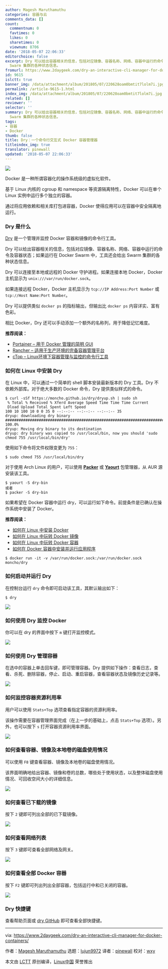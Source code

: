 ```yaml
---
author: Magesh Maruthamuthu
categories: 容器与云
comments_data: []
count:
  commentnum: 0
  favtimes: 0
  likes: 0
  sharetimes: 0
  viewnum: 8706
date: '2018-05-07 22:06:33'
editorchoice: false
excerpt: Dry 可以给出容器相关的信息，包括对应镜像、容器名称、网络、容器中运行的命令及容器状态；如果运行在 Docker Swarm 中，工具还会给出
  Swarm 集群的各种状态信息。
fromurl: https://www.2daygeek.com/dry-an-interactive-cli-manager-for-docker-containers/
id: 9615
islctt: true
banner_img: /data/attachment/album/201805/07/220628oam0bmtit7lolm7i.jpg
permalink: /article-9615-1.html
index_img: /data/attachment/album/201805/07/220628oam0bmtit7lolm7i.jpg.thumb.jpg
related: []
reviewer: ''
selector: ''
summary: Dry 可以给出容器相关的信息，包括对应镜像、容器名称、网络、容器中运行的命令及容器状态；如果运行在 Docker Swarm 中，工具还会给出
  Swarm 集群的各种状态信息。
tags:
- 容器
- Docker
thumb: false
title: Dry：一个命令行交互式 Docker 容器管理器
titleindex_img: true
translator: pinewall
updated: '2018-05-07 22:06:33'
---
```


![](/data/attachment/album/201805/07/220628oam0bmtit7lolm7i.jpg)


Docker 是一种所谓容器化的操作系统级的虚拟化软件。


基于 Linux 内核的 cgroup 和 namespace 等资源隔离特性，Docker 可以在单个 Linux 实例中运行多个独立的容器。


通过将应用依赖和相关库打包进容器，Docker 使得应用可以在容器中安全隔离地运行。


### Dry 是什么


[Dry](https://github.com/moncho/dry) 是一个管理并监控 Docker 容器和镜像的命令行工具。


Dry 可以给出容器相关的信息，包括对应镜像、容器名称、网络、容器中运行的命令及容器状态；如果运行在 Docker Swarm 中，工具还会给出 Swarm 集群的各种状态信息。


Dry 可以连接至本地或远程的 Docker 守护进程。如果连接本地 Docker，Docker 主机显示为 `unix:///var/run/docker.sock`。


如果连接远程 Docker，Docker 主机显示为 `tcp://IP Address:Port Number` 或 `tcp://Host Name:Port Number`。


Dry 可以提供类似 `docker ps` 的指标输出，但输出比 `docker ps` 内容详实、富有色彩。


相比 Docker，Dry 还可以手动添加一个额外的名称列，用于降低记忆难度。


**推荐阅读：**


* [Portainer – 用于 Docker 管理的简明 GUI](https://www.2daygeek.com/portainer-a-simple-docker-management-gui/)
* [Rancher – 适用于生产环境的完备容器管理平台](https://www.2daygeek.com/rancher-a-complete-container-management-platform-for-production-environment/)
* [cTop – Linux环境下容器管理与监控的命令行工具](https://www.2daygeek.com/ctop-a-command-line-tool-for-container-monitoring-and-management-in-linux/)


### 如何在 Linux 中安装 Dry


在 Linux 中，可以通过一个简单的 shell 脚本安装最新版本的 Dry 工具。Dry 不依赖外部库。对于绝大多数的 Docker 命令，Dry 提供类似样式的命令。



```
$ curl -sSf https://moncho.github.io/dry/dryup.sh | sudo sh
 % Total % Received % Xferd Average Speed Time Time Time Current
 Dload Upload Total Spent Left Speed
100 10 100 10 0 0 35 0 --:--:-- --:--:-- --:--:-- 35
dryup: downloading dry binary
######################################################################## 100.0%
dryup: Moving dry binary to its destination
dryup: dry binary was copied to /usr/local/bin, now you should 'sudo chmod 755 /usr/local/bin/dry'

```

使用如下命令将文件权限变更为 `755`：



```
$ sudo chmod 755 /usr/local/bin/dry

```

对于使用 Arch Linux 的用户，可以使用 **[Packer](https://www.2daygeek.com/install-packer-aur-helper-on-arch-linux/)** 或 **[Yaourt](https://www.2daygeek.com/install-yaourt-aur-helper-on-arch-linux/)** 包管理器，从 AUR 源安装该工具。



```
$ yaourt -S dry-bin
或者
$ packer -S dry-bin

```

如果希望在 Docker 容器中运行 dry，可以运行如下命令。前提条件是已确认在操作系统中安装了 Docker。


**推荐阅读：**


* [如何在 Linux 中安装 Docker](https://www.2daygeek.com/install-docker-on-centos-rhel-fedora-ubuntu-debian-oracle-archi-scentific-linux-mint-opensuse/)
* [如何在 Linux 中玩转 Docker 镜像](https://www.2daygeek.com/list-search-pull-download-remove-docker-images-on-linux/)
* [如何在 Linux 中玩转 Docker 容器](https://www.2daygeek.com/create-run-list-start-stop-attach-delete-interactive-daemonized-docker-containers-on-linux/)
* [如何在 Docker 容器中安装并运行应用程序](https://www.2daygeek.com/install-run-applications-inside-docker-containers/)



```
$ docker run -it -v /var/run/docker.sock:/var/run/docker.sock moncho/dry

```

### 如何启动并运行 Dry


在控制台运行 `dry` 命令即可启动该工具，其默认输出如下：



```
$ dry

```

![](/data/attachment/album/201805/07/220635p8bc7qxn86a79q94.png)


### 如何使用 Dry 监控 Docker


你可以在 dry 的界面中按下 `m` 键打开监控模式。


![](/data/attachment/album/201805/07/220636ilhlkx3xivy8hxkp.png)


### 如何使用 Dry 管理容器


在选中的容器上单击回车键，即可管理容器。Dry 提供如下操作：查看日志，查看、杀死、删除容器，停止、启动、重启容器，查看容器状态及镜像历史记录等。


![](/data/attachment/album/201805/07/220637t682kjj1bb1q6i22.png)


### 如何监控容器资源利用率


用户可以使用 `Stats+Top` 选项查看指定容器的资源利用率。


该操作需要在容器管理界面完成（在上一步的基础上，点击 `Stats+Top` 选项）。另外，也可以按下 `s` 打开容器资源利用率界面。


![](/data/attachment/album/201805/07/220638bz7o2z2ix5u00xzh.png)


### 如何查看容器、镜像及本地卷的磁盘使用情况


可以使用 `F8` 键查看容器、镜像及本地卷的磁盘使用情况。


该界面明确地给出容器、镜像和卷的总数，哪些处于使用状态，以及整体磁盘使用情况、可回收空间大小的详细信息。


![](/data/attachment/album/201805/07/220639tknzbyby9yqtbv5g.png)


### 如何查看已下载的镜像


按下 `2` 键即可列出全部的已下载镜像。


![](/data/attachment/album/201805/07/220640as609wn53td5wvml.png)


### 如何查看网络列表


按下 `3` 键即可查看全部网络及网关。


![](/data/attachment/album/201805/07/220641deg8hj8db4l4roe8.png)


### 如何查看全部 Docker 容器


按下 `F2` 键即可列出列出全部容器，包括运行中和已关闭的容器。


![](/data/attachment/album/201805/07/220643igryll5rrs5ysyys.png)


### Dry 快捷键


查看帮助页面或 [dry GitHub](https://github.com/moncho/dry) 即可查看全部快捷键。




---


via: <https://www.2daygeek.com/dry-an-interactive-cli-manager-for-docker-containers/>


作者：[Magesh Maruthamuthu](https://www.2daygeek.com/author/magesh/) 选题：[lujun9972](https://github.com/lujun9972) 译者：[pinewall](https://github.com/pinewall) 校对：[wxy](https://github.com/wxy)


本文由 [LCTT](https://github.com/LCTT/TranslateProject) 原创编译，[Linux中国](https://linux.cn/) 荣誉推出